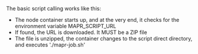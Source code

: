 The basic script calling works like this:
  * The node container starts up, and at the very end, it checks for the environment variable MAPR_SCRIPT_URL
  * If found, the URL is downloaded. It MUST be a ZIP file
  * The file is unzipped, the container changes to the script direct directory, and executes './mapr-job.sh'


